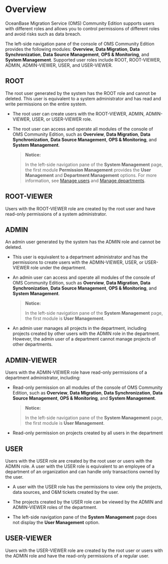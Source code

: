 # Overview

OceanBase Migration Service (OMS) Community Edition supports users with different roles and allows you to control permissions of different roles and avoid risks such as data breach.

The left-side navigation pane of the console of OMS Community Edition provides the following modules: **Overview**, **Data Migration**, **Data Synchronization**, **Data Source Management**, **OPS & Monitoring**, and **System Management**. Supported user roles include ROOT, ROOT-VIEWER, ADMIN, ADMIN-VIEWER, USER, and USER-VIEWER.

## ROOT

The root user generated by the system has the ROOT role and cannot be deleted. This user is equivalent to a system administrator and has read and write permissions on the entire system.

* The root user can create users with the ROOT-VIEWER, ADMIN, ADMIN-VIEWER, USER, or USER-VIEWER role.

* The root user can access and operate all modules of the console of OMS Community Edition, such as **Overview**, **Data Migration**, **Data Synchronization**, **Data Source Management**, **OPS & Monitoring**, and **System Management**.

   > **Notice:**
   >
   > In the left-side navigation pane of the **System Management** page, the first module **Permission Management** provides the **User Management** and **Department Management** options. For more information, see [Manage users](../1.permission-management/2.user-management.md) and [Manage departments](../1.permission-management/3.department-management.md).

## ROOT-VIEWER

Users with the ROOT-VIEWER role are created by the root user and have read-only permissions of a system administrator.

## ADMIN

An admin user generated by the system has the ADMIN role and cannot be deleted.

* This user is equivalent to a department administrator and has the permissions to create users with the ADMIN-VIEWER, USER, or USER-VIEWER role under the department.

* An admin user can access and operate all modules of the console of OMS Community Edition, such as **Overview**, **Data Migration**, **Data Synchronization**, **Data Source Management**, **OPS & Monitoring**, and **System Management**.

   > **Notice:**
   >
   > In the left-side navigation pane of the **System Management** page, the first module is **User Management**.

* An admin user manages all projects in the department, including projects created by other users with the ADMIN role in the department. However, the admin user of a department cannot manage projects of other departments.

## ADMIN-VIEWER

Users with the ADMIN-VIEWER role have read-only permissions of a department administrator, including:

* Read-only permission on all modules of the console of OMS Community Edition, such as **Overview**, **Data Migration**, **Data Synchronization**, **Data Source Management**, **OPS & Monitoring**, and **System Management**.

   > **Notice:**
   >
   > In the left-side navigation pane of the **System Management** page, the first module is **User Management**.

* Read-only permission on projects created by all users in the department

## USER

Users with the USER role are created by the root user or users with the ADMIN role. A user with the USER role is equivalent to an employee of a department of an organization and can handle only transactions owned by the user.

* A user with the USER role has the permissions to view only the projects, data sources, and O&M tickets created by the user.

* The projects created by the USER role can be viewed by the ADMIN and ADMIN-VIEWER roles of the department.

* The left-side navigation pane of the **System Management** page does not display the **User Management** option.

## USER-VIEWER

Users with the USER-VIEWER role are created by the root user or users with the ADMIN role and have the read-only permissions of a regular user.
